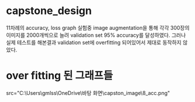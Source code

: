 # capstone_design

11차례의 accuracy, loss graph 실험중 image augmentation을 통해 각각 300장의 이미지를 2000개씩으로 늘려 validation set 95% accuracy를 달성하였다.
그러나 실제 테스트를 해본결과 validation set에 overfitting 되어있어서 제대로 동작하지 않았다.

# over fitting 된 그래프들

src="C:\Users\gmlss\OneDrive\바탕 화면\capston_image\8_acc.png"
